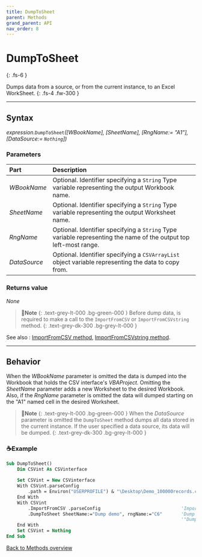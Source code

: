 ```yaml
---
title: DumpToSheet
parent: Methods
grand_parent: API
nav_order: 8
---
```


# DumpToSheet
{: .fs-6 }

Dumps data from a source, or from the current instance, to an Excel WorkSheet.
{: .fs-4 .fw-300 }

---

## Syntax

*expression*.`DumpToSheet`*(\[WBookName\], \[SheetName\], \[RngName:= "A1"\], \[DataSource:= `Nothing`\])*

### Parameters

<table>
<thead>
<tr>
<th style="text-align: left;">Part</th>
<th style="text-align: left;">Description</th>
</tr>
</thead>
<tbody>
<tr>
<td style="text-align: left;"><em>WBookName</em></td>
<td style="text-align: left;">Optional. Identifier specifying a <code>String</code> Type variable representing the output Workbook name.</td>
</tr>
<tr>
<td style="text-align: left;"><em>SheetName</em></td>
<td style="text-align: left;">Optional. Identifier specifying a <code>String</code> Type variable representing the output Worksheet name.</td>
</tr>
<tr>
<td style="text-align: left;"><em>RngName</em></td>
<td style="text-align: left;">Optional. Identifier specifying a <code>String</code> Type variable representing the name of the output top left-most range.</td>
</tr>
<tr>
<td style="text-align: left;"><em>DataSource</em></td>
<td style="text-align: left;">Optional. Identifier specifying a <code>CSVArrayList</code> object variable representing the data to copy from.</td>
</tr>
</tbody>
</table>

### Returns value

_None_

>📝**Note**
>{: .text-grey-lt-000 .bg-green-000 }
>Before dump data, is required to make a call to the `ImportFromCSV` or `ImportFromCSVstring` method.
{: .text-grey-dk-300 .bg-grey-lt-000 }

See also
: [ImportFromCSV method](https://ws-garcia.github.io/VBA-CSV-interface/api/methods/importfromcsv.html), [ImportFromCSVstring method](https://ws-garcia.github.io/VBA-CSV-interface/api/methods/importfromcsvstring.html).

---

## Behavior

When the *WBookName* parameter is omitted the data is dumped into the Workbook that holds the CSV interface's *VBAProject*. Omitting the *SheetName* parameter adds a new Worksheet to the desired Workbook. Also, if the *RngName* parameter is omitted the data will dumped starting on the "A1" named cell in the desired Worksheet.

>📝**Note**
>{: .text-grey-lt-000 .bg-green-000 }
>When the *DataSource* parameter is omitted the `DumpToSheet` method dumps all data stored in the current instance. If the user specified a data source, its data will be dumped.
{: .text-grey-dk-300 .bg-grey-lt-000 }

### ☕Example

```vb
Sub DumpToSheet()
    Dim CSVint As CSVinterface
    
    Set CSVint = New CSVinterface
    With CSVint.parseConfig
        .path = Environ("USERPROFILE") & "\Desktop\Demo_100000records.csv"
    End With
    With CSVint
        .ImportFromCSV .parseConfig                              'Import CSV data
        .DumpToSheet SheetName:="Dump demo", rngName:="C6"       'Dump the internal data to the 
                                                                 '"Dump demo" sheet starting on the range "C6".
    End With
    Set CSVint = Nothing
End Sub
```

[Back to Methods overview](https://ws-garcia.github.io/VBA-CSV-interface/api/methods/)

